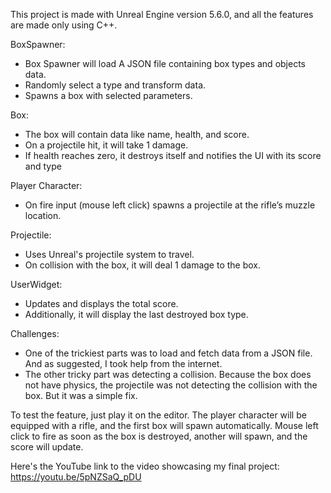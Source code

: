 This project is made with Unreal Engine version 5.6.0, and all the features are made only using C++.

BoxSpawner: 
  - Box Spawner will load A JSON file containing box types and objects data. 
  - Randomly select a type and transform data.
  - Spawns a box with selected parameters. 

Box: 
  - The box will contain data like name, health, and score.
  - On a projectile hit, it will take 1 damage. 
  - If health reaches zero, it destroys itself and notifies the UI with its score and type 

Player Character: 
  - On fire input (mouse left click) spawns a projectile at the rifle’s muzzle location. 

Projectile: 
  - Uses Unreal's projectile system to travel.
  - On collision with the box, it will deal 1 damage to the box.

UserWidget: 
 - Updates and displays the total score.
 - Additionally, it will display the last destroyed box type.

Challenges:
 - One of the trickiest parts was to load and fetch data from a JSON file. And as suggested, I took help from the internet.
 - The other tricky part was detecting a collision. Because the  box does not have physics, the projectile was not detecting the collision with the box. But it was a simple fix.

To test the feature, just play it on the editor. The player character will be equipped with a rifle, and the first box will spawn automatically. Mouse left click to fire as soon as the box is destroyed, another will spawn, and the score will update.

Here's the YouTube link to the video showcasing my final project: https://youtu.be/5pNZSaQ_pDU
